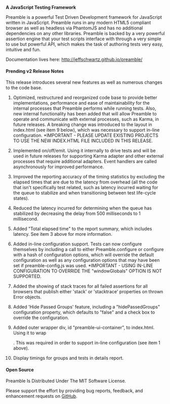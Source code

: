 **A JavaScript Testing Framework**

Preamble is a powerful Test Driven Development framework for JavaScript written in JavaScript. Preamble runs in any modern HTML5 compliant browser as well as headless via PhantomJS and has no additional dependencies on any other libraries. Preamble is backed by a very powerful assertion engine that your test scripts interface with through a very simple to use but powerful API, which makes the task of authoring tests very easy, intuitive and fun.

Documentation lives here: http://jeffschwartz.github.io/preamble/

#### Prending v2 Release Notes
This release introduces several new features as well as numerous changes to the
code base.

1) Optimized, restructured and reorganized code base to provide better 
implementations, performance and ease of maintainability for the internal 
processes that Preamble performs while running tests. Also, new internal 
functionality has been added that will allow Preamble to operate and communicate
with external processes, such as Karma, in future releases. A breaking change 
was introduced to the layout in index.html (see item 9 below), which was 
necessary to support in-line configuration. *IMPORTANT - PLEASE UPDATE EXISTING 
PROJECTS TO USE THE NEW INDEX.HTML FILE INCLUDED IN THIS RELEASE.  

2) Implemented on/off/emit. Using it internally to drive tests and will be 
used in future releases for supporting Karma adapter and other external 
processes that require additional adapters. Event handlers are called 
asynchronously for improved performance.

3) Improved the reporting accuracy of the timing statistics by excluding the
elapsed times that are due to the latency from overhead (all the code that 
isn't specifically test related, such as latency incurred waiting for the 
queue to stabilize and when transitioning between test life-cycle states).

4) Reduced the latency incurred for determining when the queue has stabilized
by decreasing the delay from 500 milliseconds to 1 millisecond.

5) Added "Total elapsed time" to the report summary, which includes latency. 
See item 3 above for more information.

6) Added in-line configuration support. Tests can now configure themselves 
by including a call to either Preamble.configure or configure with a hash 
of configuration options, which will override the default configuration as 
well as any configuration options that may have been set if 
preamble-config.js was used. *IMPORTANT - USING IN-LINE CONFIGURATION TO 
OVERRIDE THE "windowGlobals" OPTION IS NOT SUPPORTED.

7) Added the showing of stack traces for all failed assertions for all 
browsers that publish either 'stack' or 'stacktrace' properties on thrown 
Error objects.

8) Added 'Hide Passed Groups' feature, including a "hidePassedGroups" 
configuration property, which defaults to "false" and a check box to 
override the configuration.

9) Added outer wrapper div, id "preamble-ui-container", to index.html. Using
it to wrap <div id="ui-test-container" class="ui-test-container">. This was 
required in order to support in-line configuration (see item 1 above). 

10) Display timings for groups and tests in details report.

#### Open Source
Preamble Is Distributed Under The MIT Software License.

Please support the effort by providing bug reports, feedback, and enhancement requests on [GitHub](https://github.com/jeffschwartz/preamble/issues?page=1&state=open).
